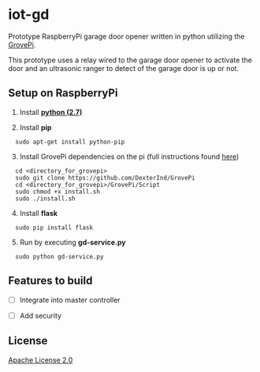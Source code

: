 # iot-gd

Prototype RaspberryPi garage door opener written in python utilizing the [GrovePi](http://www.dexterindustries.com/grovepi/).

This prototype uses a relay wired to the garage door opener to activate the door and an ultrasonic ranger to detect of the garage door is up or not.

## Setup on RaspberryPi

  1) Install **[python (2.7)](https://www.python.org/downloads/)**
  
  2) Install **pip**
  
  ```
    sudo apt-get install python-pip
  ```  
  
  3) Install GrovePi dependencies on the pi (full instructions found [here](http://www.dexterindustries.com/GrovePi/get-started-with-the-grovepi/setting-software/))
  
  ```
    cd <directory_for_grovepi>
    sudo git clone https://github.com/DexterInd/GrovePi
    cd <directory_for_grovepi>/GrovePi/Script
    sudo chmod +x install.sh
    sudo ./install.sh
  ```

  4) Install **flask**
  
  ```
    sudo pip install flask
  ```
  
  5) Run by executing **gd-service.py**
  
  ```
    sudo python gd-service.py
  ```
  
## Features to build

- [ ] Integrate into master controller
- [ ] Add security


## License
[Apache License 2.0](https://github.com/mtgibbs/iot-gd/blob/master/LICENSE)
